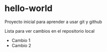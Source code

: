 ﻿# hello-world


Proyecto inicial para aprender a usar git y github




Lista para ver cambios en el repositorio local

+ Cambio 1
+ Cambio 2